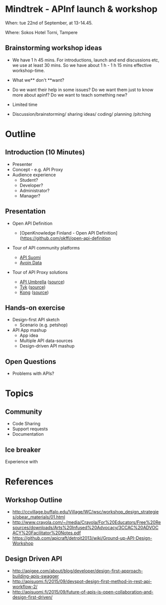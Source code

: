 # Mindtrek - APInf launch & workshop

When: tue 22nd of September, at 13-14.45.

Where: Sokos Hotel Torni, Tampere

## Brainstorming workshop ideas

*   We have  1 h 45 mins. For introductions, launch and end discussions etc, we use at least 30 mins. So we have about 1 h - 1 h 15 mins effective workshop-time.

*   What we** don't **want?
*   Do we want their help in some issues? Do we want them just to know more about apinf? Do we want to teach something new?
*   Limited time 
*   Discussion/brainstorming/ sharing ideas/ coding/ planning /pitching

Outline
=======

Introduction (10 Minutes)
-------------------------

* Presenter
* Concept - e.g. API Proxy
* Audience experience
	* Student?
	* Developer?
	* Administrator?
	* Manager?

Presentation
------------
* Open API Definition
  * [OpenKnowledge Finland - Open API Definition](https://github.com/okffi/open-api-definition 
  
* Tour of API community platforms
  * [API Suomi](http://apisuomi.fi/)
  * [Avoin Data](http://avoindata.net/)

* Tour of API Proxy solutions
	* [API Umbrella](http://apiumbrella.io) ([source](https://github.com/NREL/api-umbrella))
	* [Tyk](https://tyk.io/) ([source](https://github.com/lonelycode/tyk))
	* [Kong](https://getkong.org/) ([source](https://github.com/Mashape/kong))

Hands-on exercise
-----------------

* Design-first API sketch
	* Scenario (e.g. petshop)
* API App mashup
	* App idea
	* Multiple API data-sources
	* Design-driven API mashup


Open Questions
--------------

* Problems with APIs?



Topics
======

Community
---------

* Code Sharing
* Support requests
* Documentation


Ice breaker
-----------
Experience with


References
==========

Workshop Outline
----------------

* <http://ccvillage.buffalo.edu/Village/WC/wsc/workshop_design_strategies/obear_materials/01.html>
* <http://www.crayola.com/~/media/Crayola/For%20Educators/Free%20Resources/downloads/Arts%20Infused%20Advocacy/3CCAC%20ADVOCACY%20Facilitator%20Notes.pdf>
* https://github.com/apicraft/detroit2013/wiki/Ground-up-API-Design-Workshop


Design Driven API
-----------------

* <http://apigee.com/about/blog/developer/design-first-approach-building-apis-swagger>
* <http://apisuomi.fi/2015/09/devspot-design-first-method-in-rest-api-workflow-2/>
* <http://apisuomi.fi/2015/09/future-of-apis-is-open-collaboration-and-design-first-driven/>

